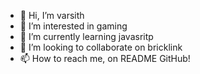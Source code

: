 - 👋 Hi, I’m varsith
- 👀 I’m interested in gaming
- 🌱 I’m currently learning javasritp
- 💞️ I’m looking to collaborate on bricklink
- 📫 How to reach me, on README GitHub!
<!---
e11varsith/e11varsith is a ✨ special ✨ repository because its `README.md` (this file) appears on your GitHub profile.
You can click the Preview link to take a look at your changes.
--->
